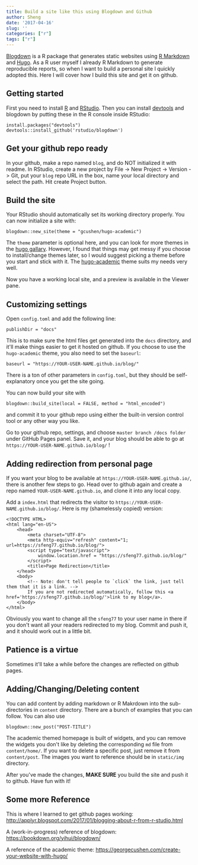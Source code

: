 ```yaml
---
title: Build a site like this using Blogdown and Github
author: Sheng
date: '2017-04-16'
slug: ''
categories: ["r"]
tags: ["r"]
---
```


[Blogdown](https://github.com/rstudio/blogdown) is a R package that generates static websites using [R Markdown](http://rmarkdown.rstudio.com) and [Hugo](https://gohugo.io). As a R user myself I already R Markdown to generate reproducible reports, so when I want to build a personal site I quickly adopted this. 
Here I will cover how I build this site and get it on github. 

## Getting started
First you need to install [R](https://cran.r-project.org) and  [RStudio](https://www.rstudio.com). Then you can install [devtools](https://cran.r-project.org/web/packages/devtools/index.html) and blogdown by
putting these in the R console inside RStudio:
```
install.packages("devtools")
devtools::install_github('rstudio/blogdown')
```

## Get your github repo ready
In your github, make a repo named `blog`, and do NOT initialized it with readme. In RStudio, create a new project by File -> New Project -> Version -> Git, put your `blog` repo URL in the box, name your local directory and select the path. Hit create Project button.

## Build the site
Your RStudio should automatically set its working directory properly. You can now initialize a site with:
```
blogdown::new_site(theme = "gcushen/hugo-academic")
```
The `theme` parameter is optional here, and you can look for more themes in the [hugo gallary](http://themes.gohugo.io). However, I found that things may get messy if you choose to install/change themes later, so I would suggest picking a theme before you start and stick with it. The [hugo-academic](https://themes.gohugo.io/academic/) theme suits my needs very well.

Now you have a working local site, and a preview is available in the Viewer pane. 


## Customizing settings
Open `config.toml` and add the following line:
```
publishDir = "docs"
```
This is to make sure the html files get generated into the `docs` directory, and it'll make things easier to get it hosted on github. If you choose to use the `hugo-academic` theme, you also need to set the `baseurl`:
```
baseurl = "https://YOUR-USER-NAME.github.io/blog/"
```
There is a ton of other parameters in `config.toml`, but they should be self-explanatory once you get the site going.

You can now build your site with
```
blogdown::build_site(local = FALSE, method = "html_encoded")
```
and commit it to your github repo using either the built-in version control tool or any other way you like.

Go to your github repo, settings, and choose `master branch /docs folder` under GitHub Pages panel. Save it, and your blog should be able to go at `https://YOUR-USER-NAME.github.io/blog/` !

## Adding redirection from personal page
If you want your blog to be available at `https://YOUR-USER-NAME.github.io/`, there is another few steps to go. Head over to github again and create a repo named `YOUR-USER-NAME.github.io`, and clone it into any local copy. 

Add a `index.html` that redirects the visitor to `https://YOUR-USER-NAME.github.io/blog/`. Here is my (shamelessly copied) version:
```
<!DOCTYPE HTML>
<html lang="en-US">
    <head>
        <meta charset="UTF-8">
        <meta http-equiv="refresh" content="1; url=https://sfeng77.github.io/blog/">
        <script type="text/javascript">
            window.location.href = "https://sfeng77.github.io/blog/"
        </script>
        <title>Page Redirection</title>
    </head>
    <body>
        <!-- Note: don't tell people to `click` the link, just tell them that it is a link. -->
        If you are not redirected automatically, follow this <a href='https://sfeng77.github.io/blog/'>link to my blog</a>.
    </body>
</html>
```
Obviously you want to change all the `sfeng77` to your user name in there if you don't want all your readers redirected to my blog. Commit and push it, and it should work out in a little bit.  

## Patience is a virtue
Sometimes it'll take a while before the changes are reflected on github pages.

## Adding/Changing/Deleting content
You can add content by adding markdown or R Makrdown into the sub-directories in `content` directory. There are a bunch of examples that you can follow. You can also use 
```
blogdown::new_post("POST-TITLE")
```

The academic themed homepage is built of widgets, and you can remove the widgets you don't like by deleting the corresponding `md` file from `content/home/`. If you want to delete a specific post, just remove it from `content/post`. The images you want to reference should be in `static/img` directory.   

After you've made the changes, **MAKE SURE** you build the site and push it to github. Have fun with it! 


## Some more Reference
This is where I learned to get github pages working:
http://applyr.blogspot.com/2017/01/blogging-about-r-from-r-studio.html

A (work-in-progress) reference of blogdown:
https://bookdown.org/yihui/blogdown/

A reference of the academic theme:
https://georgecushen.com/create-your-website-with-hugo/




